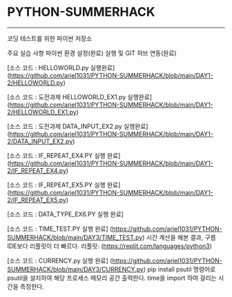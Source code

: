# PYTHON-SUMMERHACK
<hr/>
코딩 테스트를 위한 파이썬 저장소

주요 실습 사항 파이썬 환경 설정(완료) 실행 및 GIT 허브 연동(완료)

[소스 코드 : HELLOWORLD.py 실행완료] (https://github.com/ariel1031/PYTHON-SUMMERHACK/blob/main/DAY1-2/HELLOWORLD.py)

[소스 코드 : 도전과제 HELLOWORLD_EX1.py 실행완료] (https://github.com/ariel1031/PYTHON-SUMMERHACK/blob/main/DAY1-2/HELLOWORLD_EX1.py)

[소스 코드 : 도전과제 DATA_INPUT_EX2.py 실행완료] (https://github.com/ariel1031/PYTHON-SUMMERHACK/blob/main/DAY1-2/DATA_INPUT_EX2.py)

[소스 코드 : IF_REPEAT_EX4.PY 실행 완료] (https://github.com/ariel1031/PYTHON-SUMMERHACK/blob/main/DAY1-2/IF_REPEAT_EX4.py)

[소스 코드 : IF_REPEAT_EX5.PY 실행 완료] (https://github.com/ariel1031/PYTHON-SUMMERHACK/blob/main/DAY1-2/IF_REPEAT_EX5.py)

[소스 코드 : DATA_TYPE_EX6.PY 실행 완료] 

[소스 코드 : TIME_TEST.PY 실행 완료] (https://github.com/ariel1031/PYTHON-SUMMERHACK/blob/main/DAY3/TIME_TEST.py)
시간 계산을 해본 결과, 구름 IDE보다 리플릿이 더 빠르다. 리플릿: (https://replit.com/languages/python3)

[소스 코드 : CURRENCY.py 실행 완료] (https://github.com/ariel1031/PYTHON-SUMMERHACK/blob/main/DAY3/CURRENCY.py)
pip install psutil 명령어로 psutil을 설치하여 해당 프로세스 메모리 공간 출력한다.
time을 import 하여 걸리는 시간을 측정한다.
